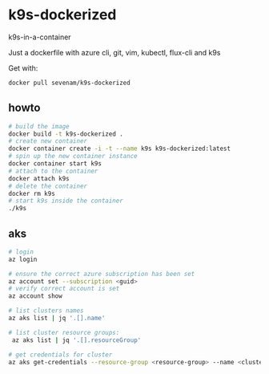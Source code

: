 # k9s-dockerized

k9s-in-a-container

Just a dockerfile with azure cli, git, vim, kubectl, flux-cli and k9s

Get with:

```bash
docker pull sevenam/k9s-dockerized
```

## howto

```bash
# build the image
docker build -t k9s-dockerized .
# create new container
docker container create -i -t --name k9s k9s-dockerized:latest
# spin up the new container instance
docker container start k9s
# attach to the container
docker attach k9s
# delete the container
docker rm k9s
# start k9s inside the container
./k9s
```

## aks

```bash
# login
az login

# ensure the correct azure subscription has been set
az account set --subscription <guid>
# verify correct account is set
az account show

# list clusters names
az aks list | jq '.[].name'

# list cluster resource groups:
 az aks list | jq '.[].resourceGroup'

# get credentials for cluster
az aks get-credentials --resource-group <resource-group> --name <cluster-name>
```
